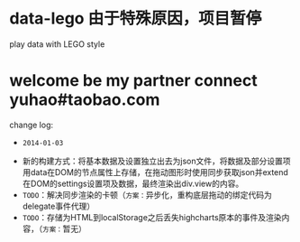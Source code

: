 data-lego 由于特殊原因，项目暂停
=========

play data with LEGO style

welcome be my partner
connect yuhao#taobao.com
======================================
change log:
+ `2014-01-03`
* 新的构建方式：将基本数据及设置独立出去为json文件，将数据及部分设置项用data在DOM的节点属性上存储，在拖动图形时使用同步获取json并extend在DOM的settings设置项及数据，最终渲染出div.view的内容。
* `TODO`：解决同步渲染的卡顿（`方案：`异步化，重构底层拖动的绑定代码为delegate事件代理）
* `TODO`：存储为HTML到localStorage之后丢失highcharts原本的事件及渲染内容，（`方案：`暂无）

